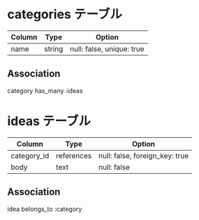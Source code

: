 # categories テーブル
| Column     | Type     | Option                    |
|------------|----------|---------------------------|
| name       | string   | null: false, unique: true |

## Association
category has_many :ideas

# ideas テーブル
| Column      | Type       | Option                         |
|-------------|------------|--------------------------------|
| category_id | references | null: false, foreign_key: true |
| body        | text       | null: false                    |

## Association
idea belongs_to :category